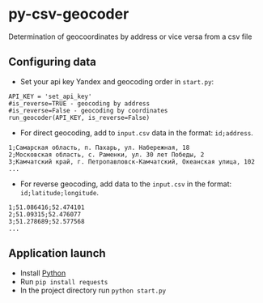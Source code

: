 # py-csv-geocoder
Determination of geocoordinates by address or vice versa from a csv file

## Configuring data

* Set your api key Yandex and geocoding order in `start.py`:

```
API_KEY = 'set_api_key'
#is_reverse=TRUE - geocoding by address
#is_reverse=False - geocoding by coordinates
run_geocoder(API_KEY, is_reverse=False)
```

* For direct geocoding, add to `input.csv` data in the format: `id;address`.

```
1;Самарская область, п. Пахарь, ул. Набережная, 18
2;Московская область, с. Раменки, ул. 30 лет Победы, 2
3;Камчатский край, г. Петропавловск-Камчатский, Океанская улица, 102
...
```

* For reverse geocoding, add data to the `input.csv` in the format: `id;latitude;longitude`.

```
1;51.086416;52.474101
2;51.09315;52.476077
3;51.278689;52.577568
...
```

## Application launch

* Install [Python](https://www.python.org/)
* Run `pip install requests`
* In the project directory run `python start.py`
